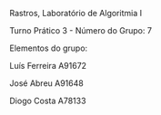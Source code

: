 Rastros, Laboratório de Algoritmia I 

Turno Prático 3 - Número do Grupo: 7

Elementos do grupo:

Luís Ferreira A91672 

José Abreu A91648 

Diogo Costa A78133
